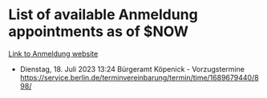 # List of available Anmeldung appointments as of $NOW
[Link to Anmeldung website](https://service.berlin.de/terminvereinbarung/termin/tag.php?termin=1&anliegen[]=120686&dienstleisterlist=122210,122217,327316,122219,327312,122227,327314,122231,327346,122243,327348,122254,122252,329742,122260,329745,122262,329748,122271,327278,122273,327274,122277,327276,330436,122280,327294,122282,327290,122284,327292,122291,327270,122285,327266,122286,327264,122296,327268,150230,329760,122297,327286,122294,327284,122312,329763,122314,329775,122304,327330,122311,327334,122309,327332,317869,122281,327352,122279,329772,122283,122276,327324,122274,327326,122267,329766,122246,327318,122251,327320,122257,327322,122208,327298,122226,327300&herkunft=http%3A%2F%2Fservice.berlin.de%2Fdienstleistung%2F120686%2F)
- Dienstag, 18. Juli 2023 13:24 Bürgeramt Köpenick - Vorzugstermine https://service.berlin.de/terminvereinbarung/termin/time/1689679440/898/
